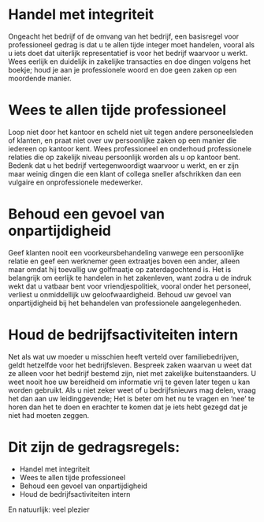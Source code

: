 # Handel met integriteit

 Ongeacht het bedrijf of de omvang van het bedrijf, een basisregel voor professioneel gedrag is dat u te allen tijde integer moet handelen, vooral als u iets doet dat uiterlijk representatief is voor het bedrijf waarvoor u werkt. Wees eerlijk en duidelijk in zakelijke transacties en doe dingen volgens het boekje; houd je aan je professionele woord en doe geen zaken op een moordende manier.

# Wees te allen tijde professioneel

Loop niet door het kantoor en scheld niet uit tegen andere personeelsleden of klanten, en praat niet over uw persoonlijke zaken op een manier die iedereen op kantoor kent. Wees professioneel en onderhoud professionele relaties die op zakelijk niveau persoonlijk worden als u op kantoor bent. Bedenk dat u het bedrijf vertegenwoordigt waarvoor u werkt, en er zijn maar weinig dingen die een klant of collega sneller afschrikken dan een vulgaire en onprofessionele medewerker.

# Behoud een gevoel van onpartijdigheid

Geef klanten nooit een voorkeursbehandeling vanwege een persoonlijke relatie en geef een werknemer geen extraatjes boven een ander, alleen maar omdat hij toevallig uw golfmaatje op zaterdagochtend is. Het is belangrijk om eerlijk te handelen in het zakenleven, want zodra u de indruk wekt dat u vatbaar bent voor vriendjespolitiek, vooral onder het personeel, verliest u onmiddellijk uw geloofwaardigheid. Behoud uw gevoel van onpartijdigheid bij het behandelen van professionele aangelegenheden.

# Houd de bedrijfsactiviteiten intern

 Net als wat uw moeder u misschien heeft verteld over familiebedrijven, geldt hetzelfde voor het bedrijfsleven. Bespreek zaken waarvan u weet dat ze alleen voor het bedrijf bestemd zijn, niet met zakelijke buitenstaanders. U weet nooit hoe uw bereidheid om informatie vrij te geven later tegen u kan worden gebruikt. Als u niet zeker weet of u bedrijfsnieuws mag delen, vraag het dan aan uw leidinggevende; Het is beter om het nu te vragen en ‘nee’ te horen dan het te doen en erachter te komen dat je iets hebt gezegd dat je niet had moeten zeggen.

# Dit zijn de gedragsregels:

- Handel met integriteit
- Wees te allen tijde professioneel
- Behoud een gevoel van onpartijdigheid
- Houd de bedrijfsactiviteiten intern

En natuurlijk: veel plezier

